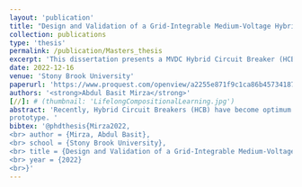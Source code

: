 ```yaml
---
layout: 'publication'
title: "Design and Validation of a Grid-Integrable Medium-Voltage Hybrid DC Circuit Breaker"
collection: publications
type: 'thesis'
permalink: /publication/Masters_thesis
excerpt: 'This dissertation presents a MVDC Hybrid Circuit Breaker (HCB) that consists of an electro-mechanical switch (EMS) in series with the Voltage Injector Building Block (VIBB).'
date: 2022-12-16
venue: 'Stony Brook University'
paperurl: 'https://www.proquest.com/openview/a2255e871f9c1ca86b45734187a3f46d/1?pq-origsite=gscholar&cbl=18750&diss=y'
authors: '<strong>Abdul Basit Mirza</strong>'
[//]: # (thumbnail: 'LifelongCompositionalLearning.jpg')
abstract: 'Recently, Hybrid Circuit Breakers (HCB) have become optimum choice for protection in Medium Voltage Direct Current (MVDC) applications. They combine the advantages of less conduction loss in Electromechanical Circuit Breakers (ECB) and fast fault interruption in Solid State Circuit Breakers (SSCB). An MVDC Hybrid Circuit Breaker (HCB) is proposed that consists of an electro-mechanical switch (EMS) in series with a Voltage Injector Building Block (VIBB). The VIBB-HCB does not employ any semiconductor devices in the main DC line. The VIBB utilizes an E-core-based integrated magnetic structure for injection purposes. The core is unbiased during regular operation, which does not affect system response or add more inductance in the main DC line. Further, the injection circuit is isolated from the main circuit. Hence, any surge or fault current does not impact the injection circuit. The injection circuit comprises a SiC-based full bridge auxiliary converter, which provides fast (µs range) bidirectional fault-clearing capability. Moreover, the EMS is opened under zero voltage and zero current, which increases EMS reliability and lifetime. Lastly, the design does not require bulky high-rating energy absorption components such as varistors due minuscule post-fault interruption residual energy. A detailed design procedure is derived and validated through Finite Element Analysis using ANSYS Maxwell Transient solver. This is followed by experimental verification on a scaled-down hardware
prototype. '
bibtex: '@phdthesis{Mirza2022,
<br> author = {Mirza, Abdul Basit},
<br> school = {Stony Brook University},
<br> title = {Design and Validation of a Grid-Integrable Medium-Voltage Hybrid DC Circuit Breaker},
<br> year = {2022}
<br>}'
---
```

